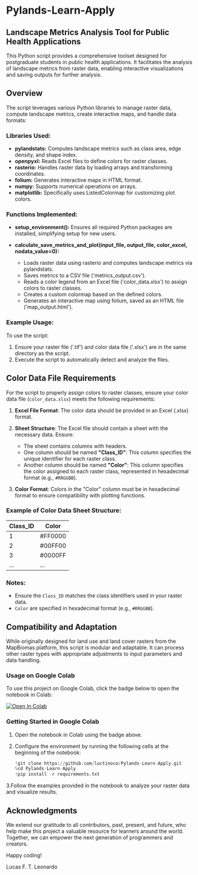 # Pylands-Learn-Apply

## Landscape Metrics Analysis Tool for Public Health Applications

This Python script provides a comprehensive toolset designed for postgraduate students in public health applications. It facilitates the analysis of landscape metrics from raster data, enabling interactive visualizations and saving outputs for further analysis.

## Overview

The script leverages various Python libraries to manage raster data, compute landscape metrics, create interactive maps, and handle data formats:

### Libraries Used:

- **pylandstats:** Computes landscape metrics such as class area, edge density, and shape index.
- **openpyxl:** Reads Excel files to define colors for raster classes.
- **rasterio:** Handles raster data by loading arrays and transforming coordinates.
- **folium:** Generates interactive maps in HTML format.
- **numpy:** Supports numerical operations on arrays.
- **matplotlib:** Specifically uses ListedColormap for customizing plot colors.

### Functions Implemented:

- **setup_environment():** Ensures all required Python packages are installed, simplifying setup for new users.
  
- **calculate_save_metrics_and_plot(input_file, output_file, color_excel, nodata_value=0):**
  - Loads raster data using rasterio and computes landscape metrics via pylandstats.
  - Saves metrics to a CSV file ('metrics_output.csv').
  - Reads a color legend from an Excel file ('color_data.xlsx') to assign colors to raster classes.
  - Creates a custom colormap based on the defined colors.
  - Generates an interactive map using folium, saved as an HTML file ('map_output.html').

### Example Usage:

To use the script:

1. Ensure your raster file ('.tif') and color data file ('.xlsx') are in the same directory as the script.
2. Execute the script to automatically detect and analyze the files.

## Color Data File Requirements

For the script to properly assign colors to raster classes, ensure your color data file (`color_data.xlsx`) meets the following requirements:

1. **Excel File Format**: The color data should be provided in an Excel (.xlsx) format.
   
2. **Sheet Structure**: The Excel file should contain a sheet with the necessary data. Ensure:
   - The sheet contains columns with headers.
   - One column should be named **"Class_ID"**: This column specifies the unique identifier for each raster class.
   - Another column should be named **"Color"**: This column specifies the color assigned to each raster class, represented in hexadecimal format (e.g., `#RRGGBB`).

3. **Color Format**: Colors in the "Color" column must be in hexadecimal format to ensure compatibility with plotting functions.

### Example of Color Data Sheet Structure:

| Class_ID | Color     |
|----------|-----------|
| 1        | #FF0000   |
| 2        | #00FF00   |
| 3        | #0000FF   |
| ...      | ...       |

### Notes:
- Ensure the `Class_ID` matches the class identifiers used in your raster data.
- `Color` are specified in hexadecimal format (e.g., `#RRGGBB`).

## Compatibility and Adaptation

While originally designed for land use and land cover rasters from the MapBiomas platform, this script is modular and adaptable. It can process other raster types with appropriate adjustments to input parameters and data handling.

### Usage on Google Colab

To use this project on Google Colab, click the badge below to open the notebook in Colab:

[![Open In Colab](https://colab.research.google.com/assets/colab-badge.svg)](https://colab.research.google.com/github/luctinoco/Pylands-Learn-Apply/blob/main/notebooks/Pylands-Learn-Apply.ipynb)

### Getting Started in Google Colab

1. Open the notebook in Colab using the badge above.
2. Configure the environment by running the following cells at the beginning of the notebook:

   ```python
   !git clone https://github.com/luctinoco/Pylands-Learn-Apply.git
   %cd Pylands-Learn-Apply
   !pip install -r requirements.txt
   
3.Follow the examples provided in the notebook to analyze your raster data and visualize results.

## Acknowledgments
We extend our gratitude to all contributors, past, present, and future, who help make this project a valuable resource for learners around the world. Together, we can empower the next generation of programmers and creators.

Happy coding!

Lucas F. T. Leonardo
